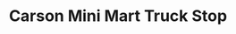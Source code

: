 ---
title: "Carson Mini Mart Truck Stop"
url: /gardena/carson-mini-mart-truck-stop/
shop: convenience
---